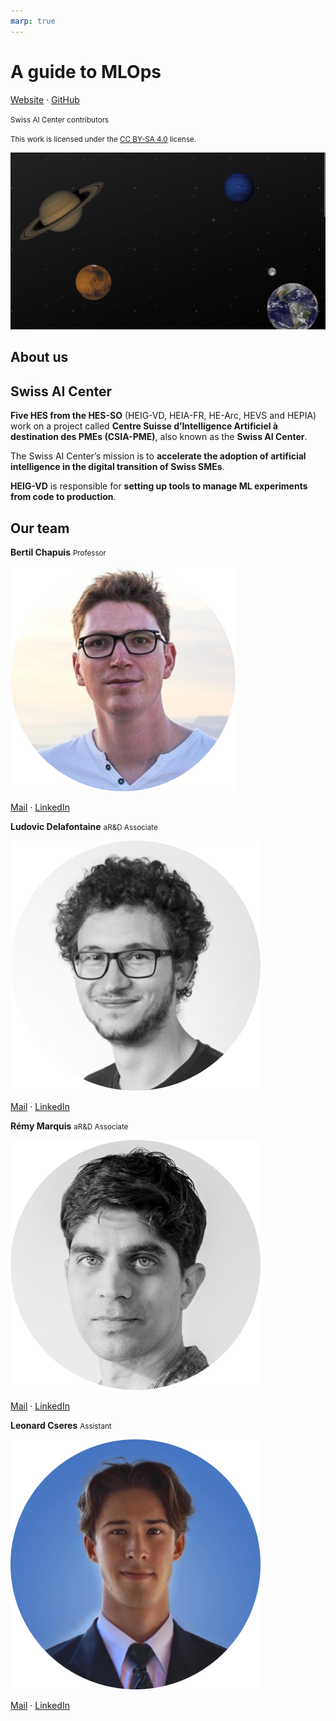 ```yaml
---
marp: true
---
```


<!--
theme: gaia
size: 16:9
paginate: true
author: Swiss AI Center contributors
title: 'A guide to MLOps - Presentation'
description: 'Presentation of the MLOps guide'
url: https://mlops.swiss-ai-center.ch/presentation/
footer: '**Swiss AI Center** - A guide to MLOps 2024 - CC BY-SA 4.0'
style: |
    :root {
        --color-background: #080809;
        --color-foreground: #bcbec2;
        --color-highlight: #4051b5;
        --color-dimmed: #bcbec2;
        --color-headings: #4051b5;
    }
    blockquote {
        font-style: italic;
    }
    table {
        width: 100%;
    }
    th:first-child {
        width: 15%;
    }
    h1, h2, h3, h4, h5, h6 {
        color: var(--color-headings);
    }
    h2, h3, h4, h5, h6 {
        text-transform: uppercase;
        font-size: 1.5rem;
    }
    h1 a:link, h2 a:link, h3 a:link, h4 a:link, h5 a:link, h6 a:link {
        text-decoration: none;
    }
    hr {
        border: 1px solid var(--color-foreground);
        margin-top: 50px;
        margin-bottom: 50px
    }
    .four-columns {
        display: grid;
        grid-template-columns: repeat(4, minmax(0, 1fr));
        gap: 1rem;
    }
    .center {
        text-align: center;
    }
headingDivider: 4
-->

[illustration]: ./images/cover.png
[license]: https://github.com/swiss-ai-center/a-guide-to-mlops/blob/main/LICENSE
[website]: https://mlops.swiss-ai-center.ch
[website-qrcode]:
    https://quickchart.io/qr?format=png&ecLevel=Q&size=400&margin=1&text=https://mlops.swiss-ai-center.ch
[github]: https://github.com/swiss-ai-center/a-guide-to-mlops

# A guide to MLOps

<!--
_class: lead
_paginate: false
-->

[Website][website] · [GitHub][github]

<small>Swiss AI Center contributors</small>

<small>This work is licensed under the [CC BY-SA 4.0][license] license.</small>

![bg opacity:0.5][illustration]

## About us

<!-- _class: lead -->

## Swiss AI Center

**Five HES from the HES-SO** (HEIG-VD, HEIA-FR, HE-Arc, HEVS and HEPIA) work on
a project called **Centre Suisse d’Intelligence Artificiel à destination des
PMEs (CSIA-PME)**, also known as the **Swiss AI Center**.

The Swiss AI Center’s mission is to **accelerate the adoption of artificial
intelligence in the digital transition of Swiss SMEs**.

**HEIG-VD** is responsible for **setting up tools to manage ML experiments from
code to production**.

## Our team

<!--
_paginate: false
-->

<div class="four-columns">

<div class="center">

**Bertil
Chapuis**
<small>Professor</small>

![w:200](./images/bertil-chapuis.png)

[Mail](mailto:bertil.chapuis@heig-vd.ch) ·
[LinkedIn](https://www.linkedin.com/in/bertilchapuis/)

</div>
<div class="center">

**Ludovic
Delafontaine**
<small>aR&D Associate</small>

![w:200](./images/ludovic-delafontaine.png)

[Mail](mailto:ludovic.delafontaine@heig-vd.ch) ·
[LinkedIn](https://www.linkedin.com/in/ludelafo/)

</div>
<div class="center">

**Rémy
Marquis**
<small>aR&D Associate</small>

![w:200](./images/remy-marquis.png)

[Mail](mailto:remy.marquis@heig-vd.ch) ·
[LinkedIn](https://www.linkedin.com/in/remymarquis/)

</div>
<div class="center">

**Leonard
Cseres**
<small>Assistant</small>

![w:200](./images/leonard-cseres.png)

[Mail](mailto:leonard.cseres@heig-vd.ch) ·
[LinkedIn](https://www.linkedin.com/in/leonardcsrs/)

</div>
